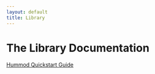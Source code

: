 ```yaml
---
layout: default
title: Library
---
```


# The Library Documentation

[Hummod Quickstart Guide](hummod_quickstart.md)